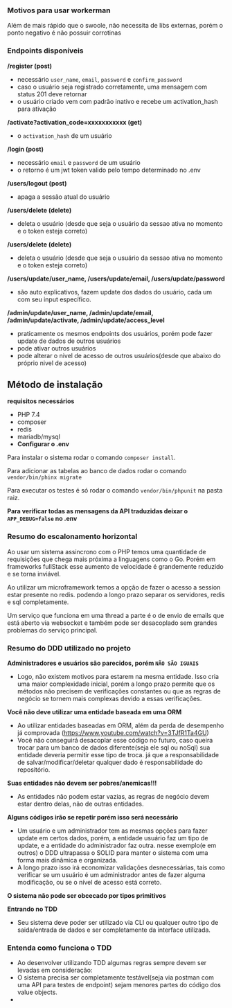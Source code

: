 ### Motivos para usar workerman
Além de mais rápido que o swoole, não necessita de libs externas, porém o ponto negativo é não possuir corrotinas

### Endpoints disponíveis
**/register (post)**
 - necessário `user_name`, `email`, `password` e `confirm_password`
 - caso o usuário seja registrado corretamente, uma mensagem com status 201 deve retornar
 - o usuário criado vem com padrão inativo e recebe um activation_hash para ativação

**/activate?activation_code=xxxxxxxxxxx (get)**
 - o `activation_hash` de um usuário

**/login (post)**
 - necessário `email` e `password` de um usuário
 - o retorno é um jwt token valido pelo tempo determinado no .env

**/users/logout (post)**
 - apaga a sessão atual do usuário

**/users/delete (delete)**
 - deleta o usuário (desde que seja o usuário da sessao ativa no momento e o token esteja correto)

**/users/delete (delete)**
 - deleta o usuário (desde que seja o usuário da sessao ativa no momento e o token esteja correto)

**/users/update/user_name, /users/update/email, /users/update/password**
 - são auto explicativos, fazem update dos dados do usuário, cada um com seu input específico.

**/admin/update/user_name, /admin/update/email, /admin/update/activate, /admin/update/access_level**
 - praticamente os mesmos endpoints dos usuários, porém pode fazer update de dados de outros usuários
 - pode ativar outros usuários
 - pode alterar o nivel de acesso de outros usuários(desde que abaixo do próprio nivel de acesso)

## Método de instalação ##
**requisitos necessários**
 - PHP 7.4
 - composer
 - redis
 - mariadb/mysql
 - **Configurar o .env**

Para instalar o sistema rodar o comando `composer install`.

Para adicionar as tabelas ao banco de dados rodar o comando `vendor/bin/phinx migrate`

Para executar os testes é só rodar o comando `vendor/bin/phpunit` na pasta raiz.

**Para verificar todas as mensagens da API traduzidas deixar o `APP_DEBUG=false` no .env**

### Resumo do escalonamento horizontal ###
Ao usar um sistema assincrono com o PHP temos uma quantidade de requisições que chega mais próxima a linguagens como o Go. Porém em frameworks fullStack esse aumento de velocidade é grandemente reduzido e se torna inviável.

Ao utilizar um microframework temos a opção de fazer o acesso a session estar presente no redis. podendo a longo prazo separar os servidores, redis e sql completamente.

Um serviço que funciona em uma thread a parte é o de envio de emails que está aberto via websocket e também pode ser desacoplado sem grandes problemas do serviço principal.


### Resumo do DDD utilizado no projeto ###
**Administradores e usuários são parecidos, porém `NÃO SÃO IGUAIS`**
 - Logo, não existem motivos para estarem na mesma entidade. Isso cria uma maior complexidade inicial, porém a longo prazo permite que os métodos não precisem de verificações constantes ou que as regras de negócio se tornem mais complexas devido a essas verificações.

**Você não deve utilizar uma entidade baseada em uma ORM**
 - Ao utilizar entidades baseadas em ORM, além da perda de desempenho já comprovada (https://www.youtube.com/watch?v=3TJfR1Ta4GU)
 - Você não conseguirá desacoplar esse código no futuro, caso queira trocar para um banco de dados diferente(seja ele sql ou noSql) sua entidade deveria permitir esse tipo de troca. já que a responsabilidade de salvar/modificar/deletar qualquer dado é responsabilidade do repositório.

**Suas entidades não devem ser pobres/anemicas!!!**
 - As entidades não podem estar vazias, as regras de negócio devem estar dentro delas, não de outras entidades.

**Alguns códigos irão se repetir porém isso será necessário**
 - Um usuário e um administrador tem as mesmas opções para fazer update em certos dados, porém, a entidade usuário faz um tipo de update, e a entidade do administrador faz outra. nesse exemplo(e em outros) o DDD ultrapassa o SOLID para manter o sistema com uma forma mais dinâmica e organizada.
 - A longo prazo isso irá economizar validações desnecessárias, tais como verificar se um usuário é um administrador antes de fazer alguma modificação, ou se o nível de acesso está correto.

**O sistema não pode ser obcecado por tipos primitivos**


**Entrando no TDD**
 - Seu sistema deve poder ser utilizado via CLI ou qualquer outro tipo de saida/entrada de dados e ser completamente da interface utilizada.

### Entenda como funciona o TDD ###
 - Ao desenvolver utilizando TDD algumas regras sempre devem ser levadas em consideração:
 - O sistema precisa ser completamente testável(seja via postman com uma API para testes de endpoint) sejam menores partes do código dos value objects.
 - 
